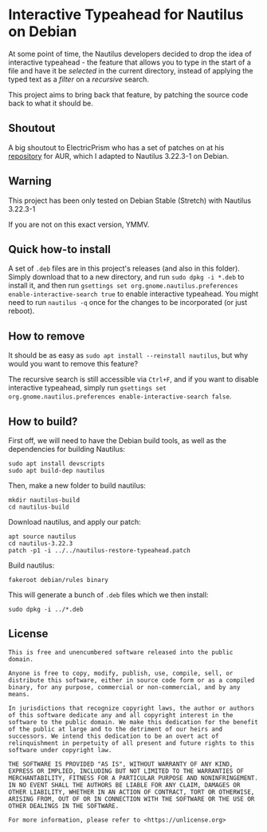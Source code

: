# Interactive Typeahead for Nautilus on Debian

At some point of time, the Nautilus developers decided to drop the idea of interactive typeahead - the feature that allows you to type in the start of a file and have it be _selected_ in the current directory, instead of applying the typed text as a _filter_ on a _recursive_ search.

This project aims to bring back that feature, by patching the source code back to what it should be.

## Shoutout

A big shoutout to ElectricPrism who has a set of patches on at his [repository](https://github.com/ElectricPrism/nautilus-typeahead-desktop-buff-aur) for AUR, which I adapted to Nautilus 3.22.3-1 on Debian.

## Warning

This project has been only tested on Debian Stable (Stretch) with Nautilus 3.22.3-1

If you are not on this exact version, YMMV.

## Quick how-to install

A set of `.deb` files are in this project's releases (and also in this folder). Simply download that to a new directory, and run `sudo dpkg -i *.deb` to install it, and then run `gsettings set org.gnome.nautilus.preferences enable-interactive-search true` to enable interactive typeahead. You might need to run `nautilus -q` once for the changes to be incorporated (or just reboot).

## How to remove

It should be as easy as `sudo apt install --reinstall nautilus`, but why would you want to remove this feature?

The recursive search is still accessible via `Ctrl+F`, and if you want to disable interactive typeahead, simply run `gsettings set org.gnome.nautilus.preferences enable-interactive-search false`.

## How to build?

First off, we will need to have the Debian build tools, as well as the dependencies for building Nautilus:

```
sudo apt install devscripts
sudo apt build-dep nautilus
```

Then, make a new folder to build nautilus:

```
mkdir nautilus-build
cd nautilus-build
```

Download nautilus, and apply our patch:

```
apt source nautilus
cd nautilus-3.22.3
patch -p1 -i ../../nautilus-restore-typeahead.patch
```

Build nautilus:

```
fakeroot debian/rules binary
```

This will generate a bunch of `.deb` files which we then install:

```
sudo dpkg -i ../*.deb
```

## License

```
This is free and unencumbered software released into the public domain.

Anyone is free to copy, modify, publish, use, compile, sell, or
distribute this software, either in source code form or as a compiled
binary, for any purpose, commercial or non-commercial, and by any
means.

In jurisdictions that recognize copyright laws, the author or authors
of this software dedicate any and all copyright interest in the
software to the public domain. We make this dedication for the benefit
of the public at large and to the detriment of our heirs and
successors. We intend this dedication to be an overt act of
relinquishment in perpetuity of all present and future rights to this
software under copyright law.

THE SOFTWARE IS PROVIDED "AS IS", WITHOUT WARRANTY OF ANY KIND,
EXPRESS OR IMPLIED, INCLUDING BUT NOT LIMITED TO THE WARRANTIES OF
MERCHANTABILITY, FITNESS FOR A PARTICULAR PURPOSE AND NONINFRINGEMENT.
IN NO EVENT SHALL THE AUTHORS BE LIABLE FOR ANY CLAIM, DAMAGES OR
OTHER LIABILITY, WHETHER IN AN ACTION OF CONTRACT, TORT OR OTHERWISE,
ARISING FROM, OUT OF OR IN CONNECTION WITH THE SOFTWARE OR THE USE OR
OTHER DEALINGS IN THE SOFTWARE.

For more information, please refer to <https://unlicense.org>
```
